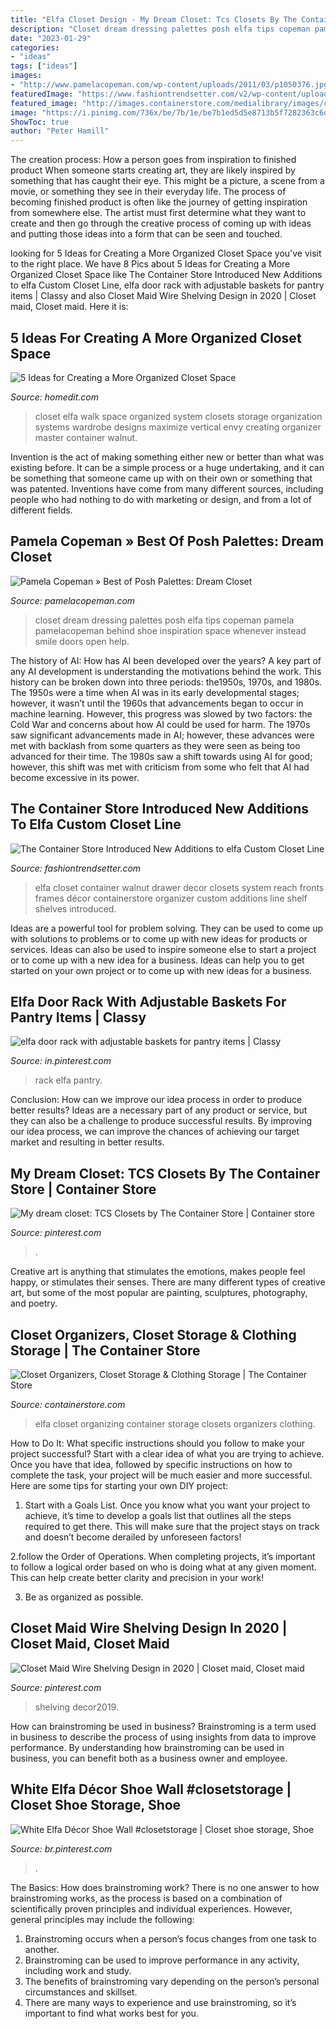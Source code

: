 ```yaml
---
title: "Elfa Closet Design - My Dream Closet: Tcs Closets By The Container Store"
description: "Closet dream dressing palettes posh elfa tips copeman pamela pamelacopeman behind shoe inspiration space whenever instead smile doors open help"
date: "2023-01-29"
categories:
- "ideas"
tags: ["ideas"]
images:
- "http://www.pamelacopeman.com/wp-content/uploads/2011/03/p1050376.jpg"
featuredImage: "https://www.fashiontrendsetter.com/v2/wp-content/uploads/2017/08/Container-Store-elfa-Decor-Shelf-Walnut-His.jpg"
featured_image: "http://images.containerstore.com/medialibrary/images/closetsAndBedrooms/elfa.jpg"
image: "https://i.pinimg.com/736x/be/7b/1e/be7b1ed5d5e8713b5f7282363c6de6c1--container-store-the-container.jpg"
ShowToc: true
author: "Peter Hamill"
---
```



The creation process: How a person goes from inspiration to finished product
When someone starts creating art, they are likely inspired by something that has caught their eye. This might be a picture, a scene from a movie, or something they see in their everyday life. The process of becoming finished product is often like the journey of getting inspiration from somewhere else. The artist must first determine what they want to create and then go through the creative process of coming up with ideas and putting those ideas into a form that can be seen and touched.

	

		
looking for 5 Ideas for Creating a More Organized Closet Space you've visit to the right place. We have 8 Pics about 5 Ideas for Creating a More Organized Closet Space like The Container Store Introduced New Additions to elfa Custom Closet Line, elfa door rack with adjustable baskets for pantry items | Classy and also Closet Maid Wire Shelving Design in 2020 | Closet maid, Closet maid. Here it is:
		
    
## 5 Ideas For Creating A More Organized Closet Space

<img loading=lazy src="https://cdn.homedit.com/wp-content/uploads/2013/07/men-closet.jpg" onerror="this.onerror=null;this.src='https://tse2.mm.bing.net/th?id=OIP.vdHRZNGwZg8RavJKRD0uZQHaI4&amp;pid=15.1';" alt="5 Ideas for Creating a More Organized Closet Space">

_Source: homedit.com_

>closet elfa walk space organized system closets storage organization systems wardrobe designs maximize vertical envy creating organizer master container walnut. 

	

Invention is the act of making something either new or better than what was existing before. It can be a simple process or a huge undertaking, and it can be something that someone came up with on their own or something that was patented. Inventions have come from many different sources, including people who had nothing to do with marketing or design, and from a lot of different fields.

    
## Pamela Copeman » Best Of Posh Palettes: Dream Closet

<img loading=lazy src="http://www.pamelacopeman.com/wp-content/uploads/2011/03/p1050376.jpg" onerror="this.onerror=null;this.src='https://tse4.mm.bing.net/th?id=OIP.kS7KMUXHsywgdugmbeI0VQHaLH&amp;pid=15.1';" alt="Pamela Copeman » Best of Posh Palettes: Dream Closet">

_Source: pamelacopeman.com_

>closet dream dressing palettes posh elfa tips copeman pamela pamelacopeman behind shoe inspiration space whenever instead smile doors open help. 

	

The history of AI: How has AI been developed over the years?
A key part of any AI development is understanding the motivations behind the work. This history can be broken down into three periods: the1950s, 1970s, and 1980s. The 1950s were a time when AI was in its early developmental stages; however, it wasn’t until the 1960s that advancements began to occur in machine learning. However, this progress was slowed by two factors: the Cold War and concerns about how AI could be used for harm. The 1970s saw significant advancements made in AI; however, these advances were met with backlash from some quarters as they were seen as being too advanced for their time. The 1980s saw a shift towards using AI for good; however, this shift was met with criticism from some who felt that AI had become excessive in its power.

    
## The Container Store Introduced New Additions To Elfa Custom Closet Line

<img loading=lazy src="https://www.fashiontrendsetter.com/v2/wp-content/uploads/2017/08/Container-Store-elfa-Decor-Shelf-Walnut-His.jpg" onerror="this.onerror=null;this.src='https://tse1.mm.bing.net/th?id=OIP.sNVISmPlya2k9ikdutnMogHaHa&amp;pid=15.1';" alt="The Container Store Introduced New Additions to elfa Custom Closet Line">

_Source: fashiontrendsetter.com_

>elfa closet container walnut drawer decor closets system reach fronts frames décor containerstore organizer custom additions line shelf shelves introduced. 

	

Ideas are a powerful tool for problem solving. They can be used to come up with solutions to problems or to come up with new ideas for products or services. Ideas can also be used to inspire someone else to start a project or to come up with a new idea for a business. Ideas can help you to get started on your own project or to come up with new ideas for a business.

    
## Elfa Door Rack With Adjustable Baskets For Pantry Items | Classy

<img loading=lazy src="https://i.pinimg.com/736x/f6/a9/8d/f6a98d1a53bb7c38c092a4d164656a40.jpg" onerror="this.onerror=null;this.src='https://tse2.mm.bing.net/th?id=OIP.3FIaAagMuL5KAlC03iP5bAHaNK&amp;pid=15.1';" alt="elfa door rack with adjustable baskets for pantry items | Classy">

_Source: in.pinterest.com_

>rack elfa pantry. 

	

Conclusion: How can we improve our idea process in order to produce better results?
Ideas are a necessary part of any product or service, but they can also be a challenge to produce successful results. By improving our idea process, we can improve the chances of achieving our target market and resulting in better results.

    
## My Dream Closet: TCS Closets By The Container Store | Container Store

<img loading=lazy src="https://i.pinimg.com/736x/be/7b/1e/be7b1ed5d5e8713b5f7282363c6de6c1--container-store-the-container.jpg" onerror="this.onerror=null;this.src='https://tse3.mm.bing.net/th?id=OIP.I2PhHD3Qs4OsxEEGZjoO8wDqEL&amp;pid=15.1';" alt="My dream closet: TCS Closets by The Container Store | Container store">

_Source: pinterest.com_

>. 

	

Creative art is anything that stimulates the emotions, makes people feel happy, or stimulates their senses. There are many different types of creative art, but some of the most popular are painting, sculptures, photography, and poetry.

    
## Closet Organizers, Closet Storage &amp; Clothing Storage | The Container Store

<img loading=lazy src="http://images.containerstore.com/medialibrary/images/closetsAndBedrooms/elfa.jpg" onerror="this.onerror=null;this.src='https://tse1.mm.bing.net/th?id=OIP.yHPv86W5UUSzazTc3e8rcwHaEg&amp;pid=15.1';" alt="Closet Organizers, Closet Storage &amp; Clothing Storage | The Container Store">

_Source: containerstore.com_

>elfa closet organizing container storage closets organizers clothing. 

	

How to Do It: What specific instructions should you follow to make your project successful?
Start with a clear idea of what you are trying to achieve. Once you have that idea, followed by specific instructions on how to complete the task, your project will be much easier and more successful. Here are some tips for starting your own DIY project:
1. Start with a Goals List. Once you know what you want your project to achieve, it’s time to develop a goals list that outlines all the steps required to get there. This will make sure that the project stays on track and doesn’t become derailed by unforeseen factors!

2.follow the Order of Operations. When completing projects, it’s important to follow a logical order based on who is doing what at any given moment. This can help create better clarity and precision in your work!

3. Be as organized as possible.

    
## Closet Maid Wire Shelving Design In 2020 | Closet Maid, Closet Maid

<img loading=lazy src="https://i.pinimg.com/736x/7d/6d/0a/7d6d0a2c90068f7732abbd830b209b66.jpg" onerror="this.onerror=null;this.src='https://tse1.mm.bing.net/th?id=OIP.TWLVkU7fJLSgmbrnmRSSxwHaFj&amp;pid=15.1';" alt="Closet Maid Wire Shelving Design in 2020 | Closet maid, Closet maid">

_Source: pinterest.com_

>shelving decor2019. 

	

How can brainstroming be used in business?
Brainstroming is a term used in business to describe the process of using insights from data to improve performance. By understanding how brainstroming can be used in business, you can benefit both as a business owner and employee.

    
## White Elfa Décor Shoe Wall #closetstorage | Closet Shoe Storage, Shoe

<img loading=lazy src="https://i.pinimg.com/originals/8b/bd/97/8bbd97dec450320fc20ed4af455fdb50.jpg" onerror="this.onerror=null;this.src='https://tse4.mm.bing.net/th?id=OIP.u6_LyJiAN231plMikpf8DAHaNr&amp;pid=15.1';" alt="White Elfa Décor Shoe Wall #closetstorage | Closet shoe storage, Shoe">

_Source: br.pinterest.com_

>. 

	

The Basics: How does brainstroming work?
There is no one answer to how brainstroming works, as the process is based on a combination of scientifically proven principles and individual experiences. However, general principles may include the following:
1. Brainstroming occurs when a person’s focus changes from one task to another.
2. Brainstroming can be used to improve performance in any activity, including work and study.
3. The benefits of brainstroming vary depending on the person’s personal circumstances and skillset.
4. There are many ways to experience and use brainstroming, so it’s important to find what works best for you.

